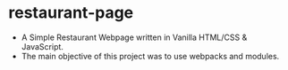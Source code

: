 # restaurant-page

<ul>
  <li>A Simple Restaurant Webpage written in Vanilla HTML/CSS & JavaScript.</li>
  <li>The main objective of this project was to use webpacks and modules.</li>
</ul>
